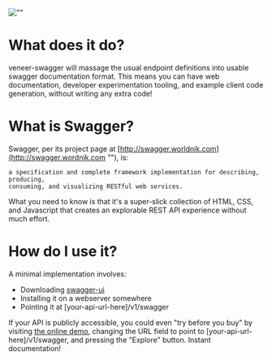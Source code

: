 ![""](http://ryanuber.github.com/veneer-swagger/veneer-swagger.png "")

What does it do?
================

veneer-swagger will massage the usual endpoint definitions into usable swagger
documentation format. This means you can have web documentation, developer
experimentation tooling, and example client code generation, without writing
any extra code!

What is Swagger?
================

Swagger, per its project page at
[http://swagger.worldnik.com](http://swagger.wordnik.com ""), is:

    a specification and complete framework implementation for describing, producing,
    consuming, and visualizing RESTful web services.

What you need to know is that it's a super-slick collection of HTML, CSS, and
Javascript that creates an explorable REST API experience without much effort.

How do I use it?
================

A minimal implementation involves:

* Downloading [swagger-ui](https://github.com/wordnik/swagger-ui "")
* Installing it on a webserver somewhere
* Pointing it at [your-api-url-here]/v1/swagger

If your API is publicly accessible, you could even "try before you buy" by
visiting [the online demo](http://petstore.swagger.wordnik.com ""), changing
the URL field to point to [your-api-url-here]/v1/swagger, and pressing the
"Explore" button. Instant documentation!
